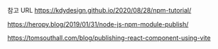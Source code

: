 참고 URL
https://kdydesign.github.io/2020/08/28/npm-tutorial/

https://heropy.blog/2019/01/31/node-js-npm-module-publish/

https://tomsouthall.com/blog/publishing-react-component-using-vite
